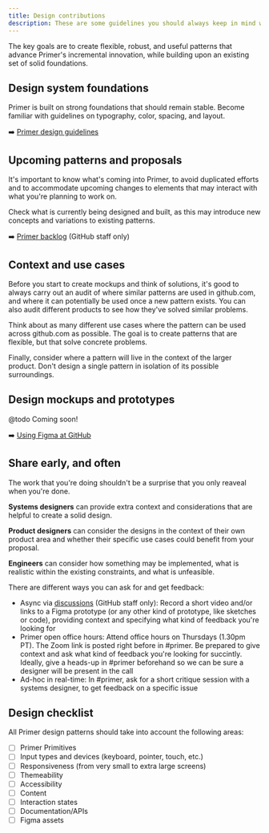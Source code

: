 ```yaml
---
title: Design contributions
description: These are some guidelines you should always keep in mind when creating Primer design patterns.
---
```


The key goals are to create flexible, robust, and useful patterns that advance Primer's incremental innovation, while building upon an existing set of solid foundations.

## Design system foundations

Primer is built on strong foundations that should remain stable. Become familiar with guidelines on typography, color, spacing, and layout.

➡️ [Primer design guidelines](https://primer.style/design/)

## Upcoming patterns and proposals

It's important to know what's coming into Primer, to avoid duplicated efforts and to accommodate upcoming changes to elements that may interact with what you're planning to work on.

Check what is currently being designed and built, as this may introduce new concepts and variations to existing patterns.

➡️ [Primer backlog](https://github.com/github/primer/projects/1?fullscreen=true) (GitHub staff only)

## Context and use cases

Before you start to create mockups and think of solutions, it's good to always carry out an audit of where similar patterns are used in github.com, and where it can potentially be used once a new pattern exists. You can also audit different products to see how they've solved similar problems.

Think about as many different use cases where the pattern can be used across github.com as possible. The goal is to create patterns that are flexible, but that solve concrete problems.

Finally, consider where a pattern will live in the context of the larger product. Don't design a single pattern in isolation of its possible surroundings.

## Design mockups and prototypes

@todo Coming soon!

<!-- Get started in Figma by duplicating the **Primer pattern template** file. You can find it in **Design Infrastructure > Contributions**. Follow the instructions in the file on how to name, and use the template, so that it accurately indicates the stage of the design work.

You can also use an alternative prototyping tool like CodePen, Framer, or anything else that you're comfortable using — just make sure the prototypes are linked to from the pattern tracking issue. -->

➡️ [Using Figma at GitHub](https://primer.style/design/tools/figma)

<!-- @todo Naming, API: design and eng alignment -->

## Share early, and often

The work that you're doing shouldn't be a surprise that you only reaveal when you're done. 

**Systems designers** can provide extra context and considerations that are helpful to create a solid design. 

**Product designers** can consider the designs in the context of their own product area and whether their specific use cases could benefit from your proposal. 

**Engineers** can consider how something may be implemented, what is realistic within the existing constraints, and what is unfeasible.

There are different ways you can ask for and get feedback:

- Async via [discussions](https://github.com/github/primer/discussions/categories/feedback) (GitHub staff only): Record a short video and/or links to a Figma prototype (or any other kind of prototype, like sketches or code), providing context and specifying what kind of feedback you're looking for 
- Primer open office hours: Attend office hours on Thursdays (1.30pm PT). The Zoom link is posted right before in #primer. Be prepared to give context and ask what kind of feedback you're looking for succintly. Ideally, give a heads-up in #primer beforehand so we can be sure a designer will be present in the call
- Ad-hoc in real-time:  In #primer, ask for a short critique session with a systems designer, to get feedback on a specific issue

## Design checklist

All Primer design patterns should take into account the following areas:

- [ ] Primer Primitives
- [ ] Input types and devices (keyboard, pointer, touch, etc.)
- [ ] Responsiveness (from very small to extra large screens)
- [ ] Themeability
- [ ] Accessibility
- [ ] Content
- [ ] Interaction states
- [ ] Documentation/APIs
- [ ] Figma assets
